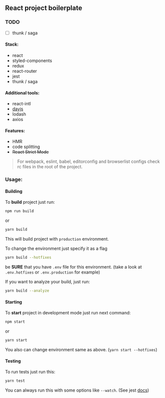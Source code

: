## React project boilerplate

### TODO
- [ ] thunk / saga

#### Stack:
- react
- styled-components
- redux
- react-router
- jest
- thunk / saga

#### Additional tools:
- react-intl
- [dayjs](https://github.com/iamkun/dayjs)
- lodash
- axios

#### Features:
- HMR
- code splitting
- ~~React Strict Mode~~

> For webpack, eslint, babel, editorconfig and browserlist configs check rc files in the root of the project.

### Usage:

#### Building

To **build** project just run:
```bash
npm run build
```

or

```bash
yarn build
```

This will build project with `production` environment.

To change the environment just specify it as a flag
```bash
yarn build --hotfixes
```

be **SURE** that you have `.env` file for this environment. (take a look at `.env.hotfixes` or `.env.production` for example)

If you want to analyze your build, just run:
```bash
yarn build --analyze
```

#### Starting

To **start** project in development mode just run next command:

```bash
npm start
```

or

```bash
yarn start
```

You also can change environment same as above. (`yarn start --hotfixes`)

#### Testing

To run tests just run this:
```bash
yarn test
```

You can always run this with some options like `--watch`. (See jest [docs](https://jestjs.io/docs/en/cli))
